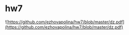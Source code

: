 # hw7


![https://github.com/ezhovapolina/hw7/blob/master/dz.pdf](https://github.com/ezhovapolina/hw7/blob/master/dz.pdf)

